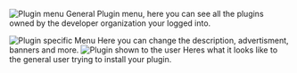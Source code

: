 ![Plugin menu](https://cdn.economyplus.solutions/8lltfdwv.png)
General Plugin menu, here you can see all the plugins owned by the developer organization your logged into.  

![Plugin specific Menu](https://cdn.economyplus.solutions/lsks72td.png)
Here you can change the description, advertisment, banners and more. 
![Plugin shown to the user](https://cdn.economyplus.solutions/2ubiy2os.png)
Heres what it looks like to the general user trying to install your plugin. 
